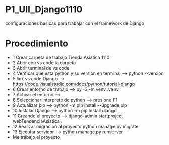 # P1_UII_Django1110
configuraciones basicas para trabajar con el framework de Django
# Procedimiento
- 1 Crear carpeta de trabajo Tienda Asiatica 1110
- 2 Abrir con vs code la carpeta
- 3 Abrir terminal de vs code
- 4 Verificar que esta python y su version en terminal --> python --version
- 5 link vs code Django --> https://code.visualstudio.com/docs/python/tutorial-django
- 6 Crear entorno de trabajo --> py -3 -m venv .venv
- 7 Activar el entorno -->
- 8 Seleccionar interprete de python --> presione F1
- 9 Actualizar pip --> python -m pip install --upgrade pip
- 10 Instalar Django --> python -m pip install django
- 11 Creando el proyecto --> django-admin startproject webTendenciaAsiatica .
- 12 Realizar migracion al proyecto python manage.py migrate
- 13 Ejecutar servidor --> python manage.py runserver
- Me trabajo el proyecto
